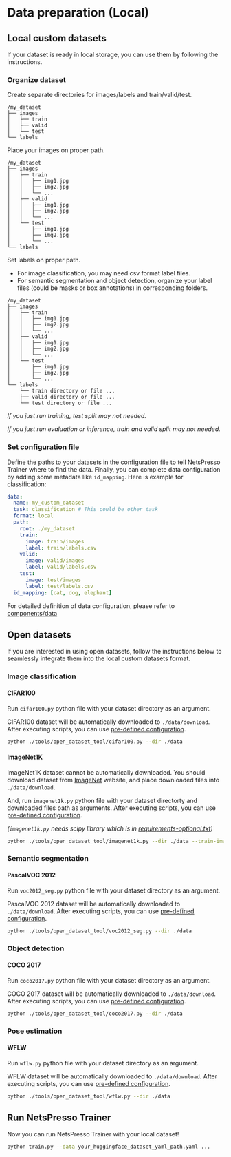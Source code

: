 # Data preparation (Local)

## Local custom datasets

If your dataset is ready in local storage, you can use them by following the instructions.

### Organize dataset

Create separate directories for images/labels and train/valid/test.

```text
/my_dataset
├── images
│   ├── train
│   ├── valid
│   └── test
└── labels
```

Place your images on proper path.

```text
/my_dataset
├── images
│   ├── train
│   │   ├── img1.jpg
│   │   ├── img2.jpg
│   │   └── ...
│   ├── valid
│   │   ├── img1.jpg
│   │   ├── img2.jpg
│   │   └── ...
│   └── test
│       ├── img1.jpg
│       ├── img2.jpg
│       └── ...
└── labels
```

Set labels on proper path.

- For image classification, you may need csv format label files.
- For semantic segmentation and object detection, organize your label files (could be masks or box annotations) in corresponding folders.

```text
/my_dataset
├── images
│   ├── train
│   │   ├── img1.jpg
│   │   ├── img2.jpg
│   │   └── ...
│   ├── valid
│   │   ├── img1.jpg
│   │   ├── img2.jpg
│   │   └── ...
│   └── test
│       ├── img1.jpg
│       ├── img2.jpg
│       └── ...
└── labels
    └── train directory or file ...
    ├── valid directory or file ...
    └── test directory or file ...
```

*If you just run training, test split may not needed.*

*If you just run evaluation or inference, train and valid split may not needed.*

### Set configuration file

Define the paths to your datasets in the configuration file to tell NetsPresso Trainer where to find the data. Finally, you can complete data configuration by adding some metadata like `id_mapping`. Here is example for classification:

```yaml
data:
  name: my_custom_dataset
  task: classification # This could be other task
  format: local
  path:
    root: ./my_dataset
    train:
      image: train/images
      label: train/labels.csv
    valid:
      image: valid/images
      label: valid/labels.csv
    test:
      image: test/images
      label: test/labels.csv
  id_mapping: [cat, dog, elephant]
```

For detailed definition of data configuration, please refer to [components/data](../../components/data.md)

## Open datasets

If you are interested in using open datasets, follow the instructions below to seamlessly integrate them into the local custom datasets format.

### Image classification

#### CIFAR100

Run `cifar100.py` python file with your dataset directory as an argument.

CIFAR100 dataset will be automatically downloaded to `./data/download`. After executing scripts, you can use  [pre-defined configuration](https://github.com/Nota-NetsPresso/netspresso-trainer/blob/dev/config/data/local/cifar100.yaml).

```bash
python ./tools/open_dataset_tool/cifar100.py --dir ./data
```

#### ImageNet1K

ImageNet1K dataset cannot be automatically downloaded. You should download dataset from [ImageNet](https://www.image-net.org/) website, and place downloaded files into `./data/download`.

And, run `imagenet1k.py` python file with your dataset directorty and downloaded files path as arguments. After executing scripts, you can use [pre-defined configuration](https://github.com/Nota-NetsPresso/netspresso-trainer/blob/dev/config/data/local/imagenet1k.yaml).

*(`imagenet1k.py` needs scipy library which is in [requirements-optional.txt](https://github.com/Nota-NetsPresso/netspresso-trainer/blob/dev/requirements-optional.txt))*

```bash
python ./tools/open_dataset_tool/imagenet1k.py --dir ./data --train-images ./data/download/ILSVRC2012_img_train.tar --valid-images ./data/download/ILSVRC2012_img_val.tar --devkit ./data/download/ILSVRC2012_devkit_t12.tar.gz
```

### Semantic segmentation

#### PascalVOC 2012
 
Run `voc2012_seg.py` python file with your dataset directory as an argument.

PascalVOC 2012 dataset will be automatically downloaded to `./data/download`. After executing scripts, you can use  [pre-defined configuration](https://github.com/Nota-NetsPresso/netspresso-trainer/blob/dev/config/data/local/voc12.yaml).

```bash
python ./tools/open_dataset_tool/voc2012_seg.py --dir ./data
```

### Object detection

#### COCO 2017

Run `coco2017.py` python file with your dataset directory as an argument.

COCO 2017 dataset will be automatically downloaded to `./data/download`. After executing scripts, you can use  [pre-defined configuration](https://github.com/Nota-NetsPresso/netspresso-trainer/blob/dev/config/data/local/coco2017.yaml).

```bash
python ./tools/open_dataset_tool/coco2017.py --dir ./data
```

### Pose estimation

#### WFLW

Run `wflw.py` python file with your dataset directory as an argument.

WFLW dataset will be automatically downloaded to `./data/download`. After executing scripts, you can use  [pre-defined configuration](https://github.com/Nota-NetsPresso/netspresso-trainer/blob/dev/config/data/local/wflw.yaml).

```bash
python ./tools/open_dataset_tool/wflw.py --dir ./data
```

## Run NetsPresso Trainer

Now you can run NetsPresso Trainer with your local dataset!

```bash
python train.py --data your_huggingface_dataset_yaml_path.yaml ...
```